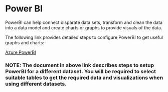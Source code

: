 # Power BI

PowerBI can help connect disparate data sets, transform and clean the data into a data model and create charts or graphs to provide visuals of the data.

The following link provides detailed steps to configure PowerBI to get useful graphs and charts:-

[Azure PowerBI](../../definitive-healthcare/powerbi/README.md)

### NOTE: The document in above link describes steps to setup PowerBI for a different dataset. You will be required to select suitable tables to get the required data and visualizations when using different datasets.
